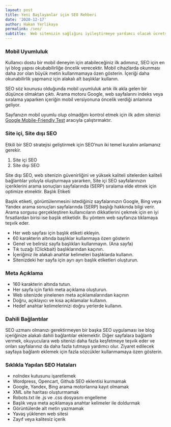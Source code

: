 ```yaml
---
layout: post
title: Yeni Başlayanlar için SEO Rehberi
date: '2020-12-17'
author: Hakan Yerlikaya
permalink: /seo/
subtitle:  Web sitenizin sağlığını iyileştirmeye yardımcı olacak ücretsiz en iyi SEO araçları.
---
```


<h3> Mobil Uyumluluk </h3>

Kullanıcı dostu bir mobil deneyim için atabileceğiniz ilk adımınız, SEO için en iyi blog yapısı okubabilirliğe öncelik verecektir. Mobil cihazlarda okunması daha zor olan büyük metin kullanmamaya özen gösterin. İçeriği daha okunabilirlik yapmanız için alakalı alt başlıklar kullanın. 

SEO söz kounusu olduğunda mobil uyumluluk artık ilk akla gelen bir düşünce olmaktan çıktı. Arama motoru Google, web sayfalarını indeks veya sıralama yaparken içeriğin mobil versiyonuna öncelik verdiği anlamına geliyor. 

Sayfanızın mobil uyumlu olup olmadğını kontrol etmek için ilk adım sitenizi <a href="https://search.google.com/test/mobile-friendly" target="_blank" rel="noreferrer noopener">Google Mobile-Friendly Test</a> aracıyla çalıştırmaktır.



<h3> Site içi, Site dışı SEO </h3>

Etkili bir SEO stratejisi geliştirmek için SEO’nun iki temel kuralını anlamanız gerekir.
1.	Site içi SEO
2.	Site dışı SEO

Site dışı SEO, web sitenizin güvenirliğini ve yüksek kaliteli sitelerden kaliteli bağlantılar yoluyla oluşturmaya yararken, Site içi SEO sayfalarınızın içeriklerini arama sonuçları sayfalarında (SERP) sıralama elde etmek için optimize etmektir.
Başlık Etiketi

Başlık etiketi, görüntülenmesini istediğiniz sayfalarınızın Google, Bing veya Yandex arama sonuçları sayfalarında (SERP) başlığı hakkında bilgi verir.
Arama sorgusu gerçekleştiren kullanıcıların dikkatlerini çekmek için en iyi fırsatlardan birisi ise başlık etiketidir. Bu yöntem web sayfanıza tıklamaya teşvik eder.
* Her web sayfası için başlık etiketi ekleyin.
* 60 karakterin altında başlıklar kullanmaya özen gösterin
* Genel ve belirsiz sayfa başlıkları kullanmayın. (Ana sayfa)
* Tık tuzağı (Clickbait) başlıklarından kaçının.
* İçeriğiniz ile alakalı anahtar kelimeleri başlıklarda kullanın.
* Sitenizdeki her sayfa için ayrı ayrı başlık etiketleri oluşturun.

<h3> Meta Açıklama </h3>

* 160 karakterin altında tutun.
* Her sayfa için farklı meta açıklama oluşturun.
* Web sitenizde yinelenen meta açıklamalarından kaçının
* Doğru, açıklayıcı ve kısa açıklamalar kullanın.
* Hedef anahtar kelimelerinizi doğru yerlerde kullanın.

<h3> Dahili Bağlantılar </h3>

SEO uzmanı olmanızı gerektirmeyen bir başka SEO uygulaması ise blog içeriğinize alakalı dahili bağlantılar eklemektir. Diğer sayfalara bağlantı vermek, okuyuculara web sitenizi daha fazla keşfetmeye teşvik eder ve onları sayfalarınız da daha fazla tutmaya yardımcı olur. Ziyaret edilecek sayfaya bağlantı eklemek için fazla sözcükler kullanmamaya özen gösterin. 


<h3> Sıklıkla Yapılan SEO Hataları </h3>

* noIndex kutusunu işaretlemek
* Wordpress, Opencart, Github SEO eklentisi kurmamak
* Google, Yandex, Bing arama motorlarına kayıt olmamak
* XML site haritası oluşturmamak
* Robots.txt ile .js ve .css dosyasını engelleme
* Başlık veya meta açıklamaya anahtar kelimeler ile doldurmak
* Görüntülerde alt metin yazmamak
* Yavaş yüklenen web sitesi
* Zayıf veya kalitesiz içerik

